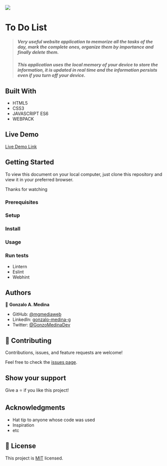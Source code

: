 ![](https://img.shields.io/badge/Microverse-blueviolet)

# To Do List

> ##### Very useful website application to memorize all the tasks of the day, mark the complete ones, organize them by importance and finally delete them.
> ##### This application uses the local memory of your device to store the information, it is updated in real time and the information persists even if you turn off your device.


## Built With

- HTML5
- CSS3
- JAVASCRIPT ES6
- WEBPACK

## Live Demo

[Live Demo Link](https://mgmediaweb.github.io/webpack/dist/)


## Getting Started

To view this document on your local computer, just clone this repository and view it in your preferred browser.

Thanks for watching

### Prerequisites

### Setup

### Install

### Usage

### Run tests

- Lintern
- Eslint
- Webhint

## Authors

👤 **Gonzalo A. Medina**

- GitHub: [@mgmediaweb](https://github.com/mgmediaweb)
- LinkedIn: [gonzalo-medina-g](https://www.linkedin.com/in/gonzalo-medina-g/)
- Twitter: [@GonzoMedinaDev](https://twitter.com/GonzoMedinaDev)

## 🤝 Contributing

Contributions, issues, and feature requests are welcome!

Feel free to check the [issues page](../../issues/).

## Show your support

Give a ⭐️ if you like this project!

## Acknowledgments

- Hat tip to anyone whose code was used
- Inspiration
- etc

## 📝 License

This project is [MIT](./MIT.md) licensed.
